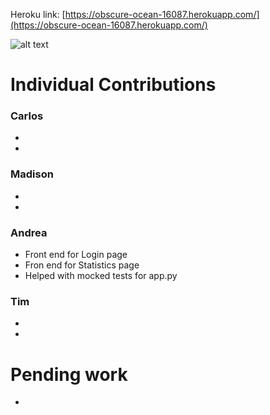 Heroku link: [https://obscure-ocean-16087.herokuapp.com/](https://obscure-ocean-16087.herokuapp.com/)

![alt text](https://github.com/NJIT-CS490/project3-sec3group4/blob/master/static/covid_catcher.png?raw=true)

# Individual Contributions
### Carlos
- 
- 

### Madison
- 
- 

### Andrea
- Front end for Login page 
- Fron end for Statistics page
- Helped with mocked tests for app.py

### Tim
- 
- 

# Pending work
-

